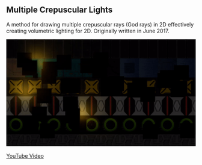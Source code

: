 ## Multiple Crepuscular Lights ##
A method for drawing multiple crepuscular rays (God rays) in 2D effectively creating volumetric lighting for 2D. Originally written in June 2017.
 
![Animation of the lighting](https://github.com/GryffDavid/READMEImages/blob/master/MultipleCrepuscularLights/MultipleCrepuscular.gif)

[YouTube Video](https://youtu.be/-69HHW1P3rg)
